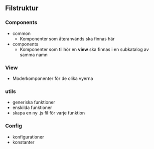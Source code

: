 ## Filstruktur
### Components
- common
	- Komponenter som återanvänds ska finnas här 
- components
	- Komponenter som tillhör en **view** ska finnas i en subkatalog av samma namn

### View
- Moderkomponenter för de olika vyerna

### utils
- generiska funktioner
- enskilda funktioner
- skapa en ny .js fil för varje funktion

### Config
- konfigurationer
- konstanter